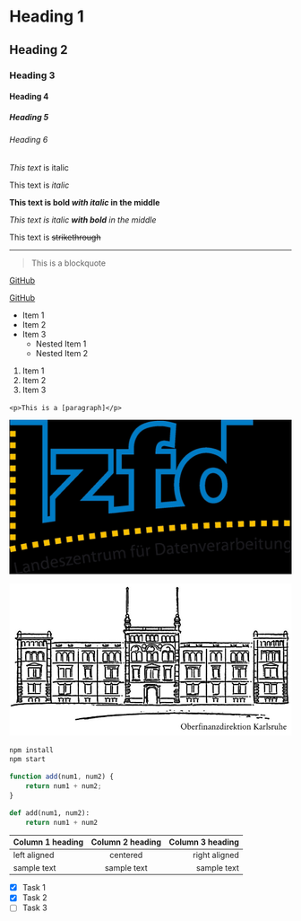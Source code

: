 <!-- Heading -->

# Heading 1

## Heading 2

### Heading 3

#### Heading 4

##### Heading 5

###### Heading 6

<!-- Italic -->

*This text* is italic

This text is _italic_

<!-- Bold + italic -->

**This text is bold *with italic* in the middle**

*This text is italic **with bold** in the middle*

<!-- Strikethrough -->

This text is ~~strikethrough~~

<!-- Horizontal rule -->

---

<!-- Blockquote -->
> This is a blockquote

<!-- Links -->

[GitHub](www.github.com)

[GitHub](www.github.com "GitHub")

<!-- Unordered List -->

* Item 1
* Item 2
* Item 3
  * Nested Item 1
  * Nested Item 2

<!-- Ordered List -->

1. Item 1
1. Item 2
1. Item 3

<!-- Inline codeblock -->

`<p>This is a [paragraph]</p>`

<!-- Images -->

![LZfD](lzfd.jpg)

![OFD](ofd.jpg)

<!-- Github Markdown -->

<!-- Codeblocks -->
```bash
npm install
npm start
```

```javascript
function add(num1, num2) {
    return num1 + num2;
}
```

```python
def add(num1, num2):
    return num1 + num2
```

<!-- Tables -->
|Column 1 heading|Column 2 heading | Column 3 heading|
|:---------------|:---------------:|----------------:|
|left aligned    |    centered     |    right aligned|
|sample text     |   sample text   |      sample text|

<!-- Task list -->

* [x] Task 1
* [x] Task 2
* [ ] Task 3
